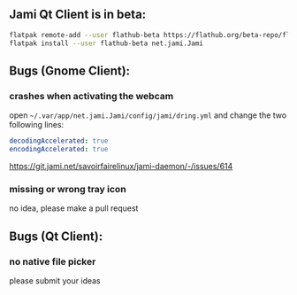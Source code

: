 
## Jami Qt Client is in beta:
```sh
flatpak remote-add --user flathub-beta https://flathub.org/beta-repo/flathub-beta.flatpakrepo
flatpak install --user flathub-beta net.jami.Jami
```


## Bugs (Gnome Client):

### crashes when activating the webcam
open `~/.var/app/net.jami.Jami/config/jami/dring.yml` and change the two following lines:
```yml
decodingAccelerated: true
encodingAccelerated: true
```
https://git.jami.net/savoirfairelinux/jami-daemon/-/issues/614

### missing or wrong tray icon
no idea, please make a pull request


## Bugs (Qt Client):

### no native file picker
please submit your ideas
